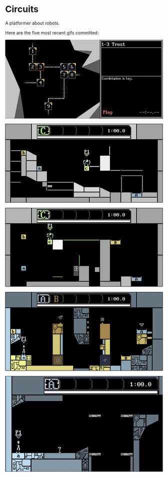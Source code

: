 # Circuits
A platformer about robots.

Here are the five most recent gifs committed:

![090-multi-overworld.gif](gifs/090-multi-overworld.gif?raw=true "090-multi-overworld")

![89-breakable-block-anims.gif](gifs/89-breakable-block-anims.gif?raw=true "89-breakable-block-anims")

![088-breakable-blocks.gif](gifs/088-breakable-blocks.gif?raw=true "088-breakable-blocks")

![087-lighting-demo.gif](gifs/087-lighting-demo.gif?raw=true "087-lighting-demo")

![086-info-text.gif](gifs/086-info-text.gif?raw=true "086-info-text")
